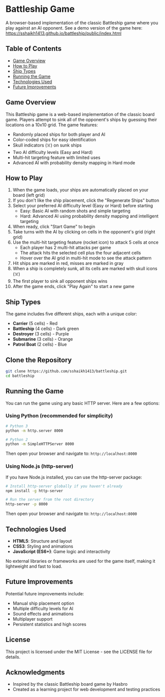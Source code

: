 # Battleship Game

A browser-based implementation of the classic Battleship game where you play against an AI opponent. See a demo version of the game here: https://sshaikh1413.github.io/battleship/public/index.html

## Table of Contents
- [Game Overview](#game-overview)
- [How to Play](#how-to-play)
- [Ship Types](#ship-types)
- [Running the Game](#running-the-game)
- [Technologies Used](#technologies-used)
- [Future Improvements](#future-improvements)

## Game Overview

This Battleship game is a web-based implementation of the classic board game. Players attempt to sink all of the opponent's ships by guessing their locations on a 10x10 grid. The game features:

- Randomly placed ships for both player and AI
- Color-coded ships for easy identification
- Skull indicators (☠️) on sunk ships
- Two AI difficulty levels (Easy and Hard)
- Multi-hit targeting feature with limited uses
- Advanced AI with probability density mapping in Hard mode

## How to Play

1. When the game loads, your ships are automatically placed on your board (left grid)
2. If you don't like the ship placement, click the "Regenerate Ships" button
3. Select your preferred AI difficulty level (Easy or Hard) before starting
   - Easy: Basic AI with random shots and simple targeting
   - Hard: Advanced AI using probability density mapping and intelligent targeting
4. When ready, click "Start Game" to begin
5. Take turns with the AI by clicking on cells in the opponent's grid (right grid)
6. Use the multi-hit targeting feature (rocket icon) to attack 5 cells at once
   - Each player has 2 multi-hit attacks per game
   - The attack hits the selected cell plus the four adjacent cells
   - Hover over the AI grid in multi-hit mode to see the attack pattern
7. Hit ships are marked in red, misses are marked in gray
8. When a ship is completely sunk, all its cells are marked with skull icons (☠️)
9. The first player to sink all opponent ships wins
10. After the game ends, click "Play Again" to start a new game

## Ship Types

The game includes five different ships, each with a unique color:

- **Carrier** (5 cells) - Red
- **Battleship** (4 cells) - Dark green
- **Destroyer** (3 cells) - Purple
- **Submarine** (3 cells) - Orange
- **Patrol Boat** (2 cells) - Blue

## Clone the Repository

```bash
git clone https://github.com/sshaikh1413/battleship.git
cd battleship
```

## Running the Game

You can run the game using any basic HTTP server. Here are a few options:

### Using Python (recommended for simplicity)

```bash
# Python 3
python -m http.server 8000

# Python 2
python -m SimpleHTTPServer 8000
```

Then open your browser and navigate to: `http://localhost:8000`

### Using Node.js (http-server)

If you have Node.js installed, you can use the http-server package:

```bash
# Install http-server globally if you haven't already
npm install -g http-server

# Run the server from the root directory
http-server -p 8000
```

Then open your browser and navigate to: `http://localhost:8000`

## Technologies Used

- **HTML5**: Structure and layout
- **CSS3**: Styling and animations
- **JavaScript (ES6+)**: Game logic and interactivity

No external libraries or frameworks are used for the game itself, making it lightweight and fast to load.

## Future Improvements

Potential future improvements include:
- Manual ship placement option
- Multiple difficulty levels for AI
- Sound effects and animations
- Multiplayer support
- Persistent statistics and high scores

## License

This project is licensed under the MIT License - see the LICENSE file for details.

## Acknowledgments

- Inspired by the classic Battleship board game by Hasbro
- Created as a learning project for web development and testing practices
